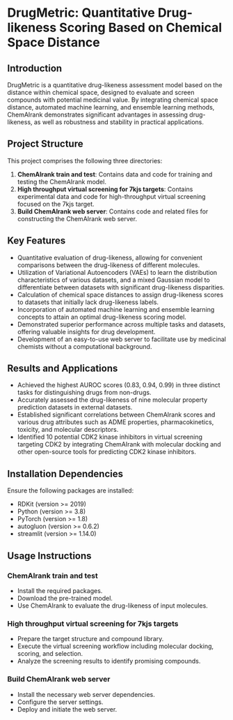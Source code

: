 # DrugMetric: Quantitative Drug-likeness Scoring Based on Chemical Space Distance


## Introduction

DrugMetric is a quantitative drug-likeness assessment model based on the distance within chemical space, designed to evaluate and screen compounds with potential medicinal value. By integrating chemical space distance, automated machine learning, and ensemble learning methods, ChemAIrank demonstrates significant advantages in assessing drug-likeness, as well as robustness and stability in practical applications.

## Project Structure

This project comprises the following three directories:

1. **ChemAIrank train and test**: Contains data and code for training and testing the ChemAIrank model.
2. **High throughput virtual screening for 7kjs targets**: Contains experimental data and code for high-throughput virtual screening focused on the 7kjs target.
3. **Build ChemAIrank web server**: Contains code and related files for constructing the ChemAIrank web server.

## Key Features

- Quantitative evaluation of drug-likeness, allowing for convenient comparisons between the drug-likeness of different molecules.
- Utilization of Variational Autoencoders (VAEs) to learn the distribution characteristics of various datasets, and a mixed Gaussian model to differentiate between datasets with significant drug-likeness disparities.
- Calculation of chemical space distances to assign drug-likeness scores to datasets that initially lack drug-likeness labels.
- Incorporation of automated machine learning and ensemble learning concepts to attain an optimal drug-likeness scoring model.
- Demonstrated superior performance across multiple tasks and datasets, offering valuable insights for drug development.
- Development of an easy-to-use web server to facilitate use by medicinal chemists without a computational background.

## Results and Applications

- Achieved the highest AUROC scores (0.83, 0.94, 0.99) in three distinct tasks for distinguishing drugs from non-drugs.
- Accurately assessed the drug-likeness of nine molecular property prediction datasets in external datasets.
- Established significant correlations between ChemAIrank scores and various drug attributes such as ADME properties, pharmacokinetics, toxicity, and molecular descriptors.
- Identified 10 potential CDK2 kinase inhibitors in virtual screening targeting CDK2 by integrating ChemAIrank with molecular docking and other open-source tools for predicting CDK2 kinase inhibitors.

## Installation Dependencies

Ensure the following packages are installed:

- RDKit (version >= 2019)
- Python (version >= 3.8)
- PyTorch (version >= 1.8)
- autogluon (version >= 0.6.2)
- streamlit (version >= 1.14.0)

## Usage Instructions

### ChemAIrank train and test

- Install the required packages.
- Download the pre-trained model.
- Use ChemAIrank to evaluate the drug-likeness of input molecules.

### High throughput virtual screening for 7kjs targets

- Prepare the target structure and compound library.
- Execute the virtual screening workflow including molecular docking, scoring, and selection.
- Analyze the screening results to identify promising compounds.

### Build ChemAIrank web server

- Install the necessary web server dependencies.
- Configure the server settings.
- Deploy and initiate the web server.
